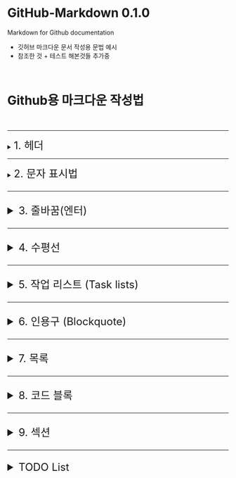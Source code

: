 # GitHub-Markdown 0.1.0
Markdown for Github documentation
- 깃허브 마크다운 문서 작성용 문법 예시
- 참조한 것 + 테스트 해본것들 추가중


<br/>

# Github용 마크다운 작성법

<br/>

---
<details>
<summary><font size="5"> 1. 헤더 </font></summary>

### 문법
<pre>
# 제목 1
## 제목 2
### 제목 3
#### 제목 4
##### 제목 5
###### 제목 6
</pre>
### 보기
# 제목 1
## 제목 2
### 제목 3
#### 제목 4
##### 제목 5
###### 제목 6
</details>

---
<details>
<summary><font size="5"> 2. 문자 표시법 </summary>

### 문법
<pre>
**강조**
__강조__
*이탤릭*
_이탤릭_
~~취소선~~
***모두 강조 및 이탤릭***
<[!]> 슈퍼스크립트 </[!]> <-- [!] 위치에 sup 작성
<[!]> 서브스크립트 </[!]> <-- [!] 위치에 sub 작성
</pre>

### 보기
**강조** <br/>
__강조__ <br/>
*이탤릭* <br/>
_이탤릭_ <br/>
~~취소선~~ <br/>
***모두 강조 및 이탤릭*** <br/>
<sup> 슈퍼스크립트 </sup> <br/>
<sub> 서브스크립트 </sub> <br/>

<br/>

### 주의사항
문자열과 명령어 사이에 빈칸이 있으면 정상 동작하지 않음
#### 문법
<pre>
__ 강조 __
</pre>
#### 미리보기
__ 강조 __
</details>

---
<details>
<summary><font size="5"> 3. 줄바꿈(엔터) </font></summary>

- 문서를 작성할 때의 엔터는 결과물에서 적용되지 않는다. 줄바꿈(엔터)에 대한 문법이 추가로 존재한다.

### 문법
<pre>
<[!]/> <- [!] 위치에 br 입력
</pre>

![lineBreak](Images/3_lineBreak.png)

### 미리보기
테스트1
<br/>
테스트2
<br/>
</details>

---
<details>
<summary><font size="5"> 4. 수평선 </font></summary>

### 문법
<pre>
---
***
___
</pre>

### 미리보기
---
***
___
</details>

---
<details>
<summary> <font size="5"> 5. 작업 리스트 (Task lists) </font> </summary>

### 문법
<pre>
- [ ] 작업 보기
- [x] 작업 완료
</pre>

### 미리보기
- [ ] 작업 준비
- [x] 작업 완료

</details>

---
<details>
<summary><font size="5"> 6. 인용구 (Blockquote) </font></summary>

### 문법
<pre>
> 블록 1
> > 블록 2
> > > 블록 3
> > > > 블록 4
> > > > > 블록 5
</pre>

### 주의사항
> 블록 1
> > 블록 2
> > > 블록 3
> > > > 블록 4
> > > > > 블록 5
</details>


---
<details>
<summary><font size="5"> 7. 목록</font></summary>

### 문법
<pre>
- 목록 1
- - 목록 2
- - - 목록 3

-   - 목록 4
  - - 목록 5
    - 목록 6

-   -   - 목록 7
    -   - 목록 8
    -   -   - 목록 9

- 목록 10
    - 목록 11
        - 목록 12
</pre>

### 미리보기
- 목록 1
- - 목록 2
- - - 목록 3
<br/>

-   - 목록 4
  - - 목록 5
    - 목록 6
<br/>

-   -   - 목록 7
    -   - 목록 8
    -   -   - 목록 9
<br/>

- 목록 10
    - 목록 11
        - 목록 12
<br/>

1. 목록 13
    1. 목록 14
        1. 목록 15
        1. 목록 16
1. 목록 17
1. 목록 18
    1. 목록 19

### 주의사항
목록 생성은 바(-)로 수행한다.
하위 목록 생성시 - 사이에 공백 또는 탭 문자를 넣어서 하위 목록을 생성 가능하다.
특징으로 상위 목록 표시와 하위 목록 표시를 동시에 할 수 있다.
</details>

---
<details>
<summary><font size="5"> 8. 코드 블록 </font></summary>

### 문법
<pre>
```
print('hello world!)
```

```python
print('hello world!)
```
</pre>

### 미리보기
```
print('hello world!')
```

```python
print('hello world!')
```

<br/>

### 주의사항
<pre>
문법 강조 (syntax highliting)
첫 ```의 뒤에 코드 블록 안에 작성한 코드의 사용 언어를 입력하면 코드에 색이 입혀진다.
</pre>
</details>

---
<details>
<summary> <font size="5"> 9. 섹션 </font></summary>

### 문법
<pre>
<[!]> <- [!]에 detail 작성
<[?]> 문서 접기 </[?]> <- [?]에 summary 작성
    문서 내용
</[!]> <- [!]에 detail 작성
</pre>

![Image](Images/9_sections.png)

### 미리보기

<details>
<summary> 섹션 </summary>
문서 내용
</details>

<br/>

### 주의사항
summary 항목은 작성하지 않아도 동작함
- 이 경우 접은 문단의 제목은 기본값 '세부정보' 적용되는듯
</details>

</details>

---
<details>
<summary> TODO List</summary>

- 테이블 (tables) (기본)
- 링크 (link) (기본)
- 파일 업로드 (기본, 테스트 필요)
- 다이어그램 (diagram) (응용)
- 수학표현식 (Mathematical expressions) (응용)
- 자동 링크 url (Autolinked references and URLs) (응용)

</details>